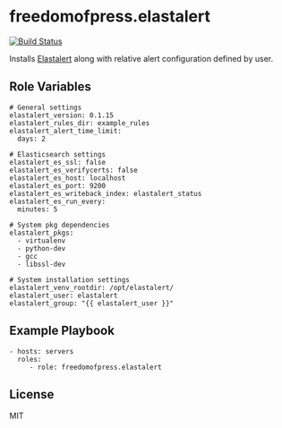 freedomofpress.elastalert
=========================
[![Build Status](https://circleci.com/gh/freedomofpress/ansible-role-elastalert/tree/master.svg?style=shield&circle-token=3501da547351c9998213598b4c91c73f24815261)](https://circleci.com/gh/freedomofpress/ansible-role-elastalert)

Installs [Elastalert](https://github.com/Yelp/elastalert) along with relative alert configuration defined by user.

Role Variables
--------------

```
# General settings
elastalert_version: 0.1.15
elastalert_rules_dir: example_rules
elastalert_alert_time_limit:
  days: 2

# Elasticsearch settings
elastalert_es_ssl: false
elastalert_es_verifycerts: false
elastalert_es_host: localhost
elastalert_es_port: 9200
elastalert_es_writeback_index: elastalert_status
elastalert_es_run_every:
  minutes: 5

# System pkg dependencies
elastalert_pkgs:
  - virtualenv
  - python-dev
  - gcc
  - libssl-dev

# System installation settings
elastalert_venv_rootdir: /opt/elastalert/
elastalert_user: elastalert
elastalert_group: "{{ elastalert_user }}"
```

Example Playbook
----------------

    - hosts: servers
      roles:
         - role: freedomofpress.elastalert

License
-------

MIT
